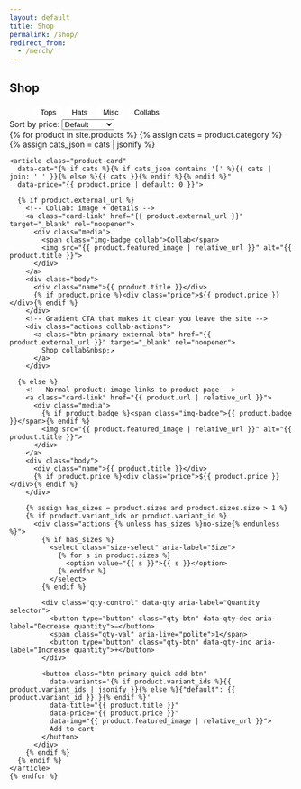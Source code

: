```yaml
---
layout: default
title: Shop
permalink: /shop/
redirect_from:
  - /merch/
---
```


<section class="container merch-index">
  <h1>Shop</h1>

  <!-- Filters + Sort -->
  <div class="shop-controls">
    <div class="filter">
      <button class="chip active" data-filter="all">All</button>
      <button class="chip" data-filter="tops">Tops</button>
      <button class="chip" data-filter="hats">Hats</button>
      <button class="chip" data-filter="misc">Misc</button>
      <button class="chip" data-filter="collab">Collabs</button>
    </div>
    <div class="sort">
      <label for="sortPrice">Sort by price:</label>
      <select id="sortPrice">
        <option value="default">Default</option>
        <option value="asc">Low to High</option>
        <option value="desc">High to Low</option>
      </select>
    </div>
  </div>

  <!-- Grid -->
  <div class="products" id="products">
    {% for product in site.products %}
    {% assign cats = product.category %}
    {% assign cats_json = cats | jsonify %}

    <article class="product-card"
      data-cat="{% if cats %}{% if cats_json contains '[' %}{{ cats | join: ' ' }}{% else %}{{ cats }}{% endif %}{% endif %}"
      data-price="{{ product.price | default: 0 }}">

      {% if product.external_url %}
        <!-- Collab: image + details -->
        <a class="card-link" href="{{ product.external_url }}" target="_blank" rel="noopener">
          <div class="media">
            <span class="img-badge collab">Collab</span>
            <img src="{{ product.featured_image | relative_url }}" alt="{{ product.title }}">
          </div>
        </a>
        <div class="body">
          <div class="name">{{ product.title }}</div>
          {% if product.price %}<div class="price">${{ product.price }}</div>{% endif %}
        </div>
        <!-- Gradient CTA that makes it clear you leave the site -->
        <div class="actions collab-actions">
          <a class="btn primary external-btn" href="{{ product.external_url }}" target="_blank" rel="noopener">
            Shop collab&nbsp;↗
          </a>
        </div>

      {% else %}
        <!-- Normal product: image links to product page -->
        <a class="card-link" href="{{ product.url | relative_url }}">
          <div class="media">
            {% if product.badge %}<span class="img-badge">{{ product.badge }}</span>{% endif %}
            <img src="{{ product.featured_image | relative_url }}" alt="{{ product.title }}">
          </div>
        </a>
        <div class="body">
          <div class="name">{{ product.title }}</div>
          {% if product.price %}<div class="price">${{ product.price }}</div>{% endif %}
        </div>

        {% assign has_sizes = product.sizes and product.sizes.size > 1 %}
        {% if product.variant_ids or product.variant_id %}
          <div class="actions {% unless has_sizes %}no-size{% endunless %}">
            {% if has_sizes %}
              <select class="size-select" aria-label="Size">
                {% for s in product.sizes %}
                  <option value="{{ s }}">{{ s }}</option>
                {% endfor %}
              </select>
            {% endif %}

            <div class="qty-control" data-qty aria-label="Quantity selector">
              <button type="button" class="qty-btn" data-qty-dec aria-label="Decrease quantity">−</button>
              <span class="qty-val" aria-live="polite">1</span>
              <button type="button" class="qty-btn" data-qty-inc aria-label="Increase quantity">+</button>
            </div>

            <button class="btn primary quick-add-btn"
              data-variants='{% if product.variant_ids %}{{ product.variant_ids | jsonify }}{% else %}{"default": {{ product.variant_id }} }{% endif %}'
              data-title="{{ product.title }}"
              data-price="{{ product.price }}"
              data-img="{{ product.featured_image | relative_url }}">
              Add to cart
            </button>
          </div>
        {% endif %}
      {% endif %}
    </article>
    {% endfor %}
  </div>
</section>

<style>
  /* chips */
  .chip{ border:1px solid var(--border); padding:.35rem .75rem; border-radius:999px; background:#fff; cursor:pointer; }
  .chip.active{ background:var(--navy); color:#fff; }

  /* card skeleton + smaller media */
  .product-card{
    display:flex; flex-direction:column; background:#fff; border:1px solid var(--border);
    border-radius:var(--r); box-shadow:var(--shadow); overflow:hidden;
  }
  .product-card .media{ position:relative; background:#eef3ff; }
  .product-card .media img{ width:100%; height:200px; object-fit:cover; } /* smaller image height */
  .product-card .body{ padding:12px 14px; display:grid; gap:6px; }
  .product-card .name{ font-weight:700; font-size:1rem; }
  .product-card .price{ color:var(--muted); }

  /* overlay badge on image */
  .img-badge{
    position:absolute; left:10px; top:10px;
    padding:4px 10px; font-size:.75rem; font-weight:700; line-height:1;
    border-radius:999px; color:#fff; background: var(--brand);
    box-shadow:0 6px 16px rgba(0,0,0,.1); pointer-events:none;
  }
  .img-badge.collab{ background: linear-gradient(90deg, var(--brand), var(--navy)); }

  /* Uniform action row: 3 fixed columns on desktop */
  .actions{
    display:grid;
    align-items:center;
    gap:.6rem;
    grid-template-columns: 160px 1fr 180px;   /* size | qty | button */
    padding:12px 14px 14px;
    margin-top:auto;
  }

  /* Hide the size dropdown when there’s only one size,
     but keep the 1st column reserved so qty & button align */
  .actions.no-size .size-select{ display:none; }
  .actions.no-size::before{
    content:"";
    grid-column:1;                 /* occupies the Size column invisibly */
  }

  /* Compact qty and full-width button inside their columns */
  .qty-control{ justify-self:start; }
  .quick-add-btn{ width:100%; justify-content:center; }

  /* Select width matches the Size column */
  .size-select{
    width:100%; min-width:160px;   /* fills that first column cleanly */
    padding:.45rem .6rem;
    border:1px solid var(--border);
    border-radius:10px; background:#fff;
  }

  /* Collab CTA still fills its row */
  .collab-actions{ grid-template-columns: 1fr; }
  .external-btn{ width:100%; }

  /* Mobile: stack nicely */
  @media (max-width: 560px){
    .actions, .actions.no-size{
      grid-template-columns: 1fr 1fr;
    }
    .size-select{ grid-column: 1 / -1; }
    .quick-add-btn{ grid-column: 1 / -1; }
  }

</style>

<script>
document.addEventListener('DOMContentLoaded', () => {
  // qty stepper
  document.addEventListener('click', (e)=>{
    const dec = e.target.closest('[data-qty-dec]');
    const inc = e.target.closest('[data-qty-inc]');
    if(dec || inc){
      const wrap = (dec||inc).closest('[data-qty]');
      const valEl = wrap.querySelector('.qty-val');
      let n = parseInt(valEl.textContent || '1', 10) || 1;
      n += inc ? 1 : -1;
      n = Math.max(1, Math.min(99, n));
      valEl.textContent = n;
    }
  });

  // quick add
  document.addEventListener('click', (e)=>{
    const btn = e.target.closest('.quick-add-btn');
    if(!btn) return;

    const card = btn.closest('.product-card');
    const variants = JSON.parse(btn.dataset.variants || '{}');

    const sel = card.querySelector('.size-select');
    const size = sel ? sel.value : Object.keys(variants)[0];
    const variantId = size && variants[size];

    const qty = Math.max(1, parseInt(card.querySelector('.qty-val')?.textContent || '1', 10));

    if(!variantId){ alert('Please select a size.'); return; }

    window.dispatchEvent(new CustomEvent('tm:add', { detail:{
      id:String(variantId), qty,
      title: btn.dataset.title, price: btn.dataset.price, img: btn.dataset.img
    }}));

    document.getElementById('mini-cart')?.classList.add('open');
    document.getElementById('cart-overlay')?.classList.add('show');
  });
});
</script>
